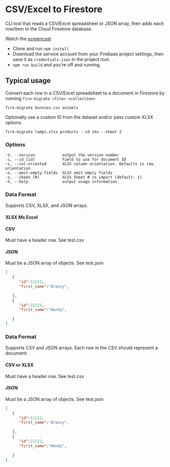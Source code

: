 # CSV/Excel to Firestore

CLI tool that reads a CSV/Excel spreadsheet or JSON array, then adds each row/item to the Cloud Firestore database. 

Watch the [screencast](https://angularfirebase.com/lessons/import-csv-json-or-excel-to-firestore/)


- Clone and run `npm install`
- Download the service account from your Firebase project settings, then save it as `credentials.json` in the project root. 
- `npm run build` and you're off and running.

## Typical usage

Convert each row in a CSV/Excel spreadsheet to a document in Firestore by running `fire-migrate <file> <collection>`

```
fire-migrate bunnies.csv animals
```

Optionally use a custom ID from the dataset and/or pass custom XLSX options. 

```
fire-migrate lamps.xlsx products --id sku --sheet 2
``` 

### Options

```
-V, --version            output the version number
-i, --id [id]            Field to use for document ID
-c, --col-oriented       XLSX column orientation. Defaults is row orientation
-o, --omit-empty-fields  XLSX omit empty fields
-s, --sheet [#]          XLSX Sheet # to import (default: 1)
-h, --help               output usage information. 
```

### Data Format

Supports CSV, XLSX, and JSON arrays. 

#### XLSX Ms Excel


#### CSV

Must have a header row. See test.csv

#### JSON

Must be a JSON array of objects. See test.json

```json
[  
   {  
      "id":11111,
      "first_name":"Breezy",

   },
   {  
      "id":22222,
      "first_name":"Wendy",

   }
]
```

### Data Format

Supports CSV and JSON arrays. Each row in the CSV should represent a document. 

#### CSV or XLSX

Must have a header row. See test.csv

#### JSON

Must be a JSON array of objects. See test.json

```json
[  
   {  
      "id":11111,
      "first_name":"Breezy",

   },
   {  
      "id":22222,
      "first_name":"Wendy",

   }
]
```
